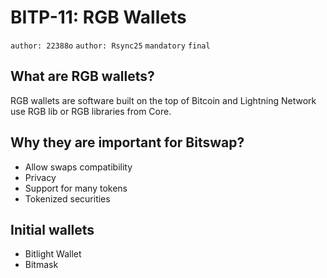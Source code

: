 # BITP-11: RGB Wallets

`author: 22388o` `author: Rsync25` `mandatory` `final`

## What are RGB wallets?

RGB wallets are software built on the top of Bitcoin and Lightning Network use RGB lib or RGB libraries from Core.

## Why they are important for Bitswap?

- Allow swaps compatibility
- Privacy
- Support for many tokens
- Tokenized securities

## Initial wallets 

- Bitlight Wallet
- Bitmask
